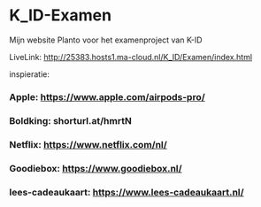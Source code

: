 # K_ID-Examen

Mijn website Planto voor het examenproject van K-ID 

LiveLink: http://25383.hosts1.ma-cloud.nl/K_ID/Examen/index.html

inspieratie: 
### Apple: https://www.apple.com/airpods-pro/ 
### Boldking: shorturl.at/hmrtN 
### Netflix: https://www.netflix.com/nl/ 
### Goodiebox: https://www.goodiebox.nl/
### lees-cadeaukaart:  https://www.lees-cadeaukaart.nl/

